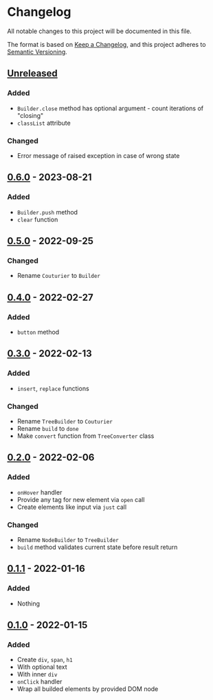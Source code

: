 # Changelog

All notable changes to this project will be documented in this file.

The format is based on [Keep a Changelog](https://keepachangelog.com/en/1.0.0/),
and this project adheres to [Semantic Versioning](https://semver.org/spec/v2.0.0.html).

## [Unreleased]

### Added

- `Builder.close` method has optional argument - count iterations of "closing"
- `classList` attribute

### Changed

- Error message of raised exception in case of wrong state

## [0.6.0] - 2023-08-21

### Added

- `Builder.push` method
- `clear` function

## [0.5.0] - 2022-09-25

### Changed

- Rename `Couturier` to `Builder`

## [0.4.0] - 2022-02-27

### Added

- `button` method

## [0.3.0] - 2022-02-13

### Added

- `insert`, `replace` functions

### Changed

- Rename `TreeBuilder` to `Couturier`
- Rename `build` to `done`
- Make `convert` function from `TreeConverter` class

## [0.2.0] - 2022-02-06

### Added

- `onHover` handler
- Provide any tag for new element via `open` call
- Create elements like input via `just` call

### Changed

- Rename `NodeBuilder` to `TreeBuilder`
- `build` method validates current state before result return

## [0.1.1] - 2022-01-16

### Added

- Nothing

## [0.1.0] - 2022-01-15

### Added

- Create `div`, `span`, `h1`
- With optional text
- With inner `div`
- `onClick` handler
- Wrap all builded elements by provided DOM node

[Unreleased]: https://github.com/vikian050194/fandom/compare/v0.6.0...HEAD
[0.7.0]: https://github.com/vikian050194/fandom/compare/v0.6.0...v0.7.0
[0.6.0]: https://github.com/vikian050194/fandom/compare/v0.5.0...v0.6.0
[0.5.0]: https://github.com/vikian050194/fandom/compare/v0.4.0...v0.5.0
[0.4.0]: https://github.com/vikian050194/fandom/compare/v0.3.0...v0.4.0
[0.3.0]: https://github.com/vikian050194/fandom/compare/v0.2.0...v0.3.0
[0.2.0]: https://github.com/vikian050194/fandom/compare/v0.1.1...v0.2.0
[0.1.1]: https://github.com/vikian050194/fandom/compare/v0.1.0...v0.1.1
[0.1.0]: https://github.com/vikian050194/fandom/releases/tag/v0.1.0
